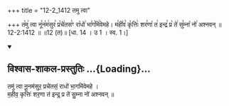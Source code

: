 +++
title = "12-2_1412 तमु त्वा"

+++
त꣡मु꣢ त्वा नू꣣न꣡म꣢सुर꣣ प्र꣡चे꣢तस꣣ꣳ रा꣡धो꣢ भा꣣ग꣡मि꣢वेमहे। म꣣ही꣢व꣣ कृ꣡त्तिः꣢ शर꣣णा꣡ त꣢ इन्द्र꣣ प्र꣡ ते꣢ सु꣣म्ना꣡ नो꣢ अश्नवन् ॥ 12-2:1412 ॥ ॥12 (त)॥ [धा. 14 । उ 1 । स्व. 1।]

<div class="js_include" newlevelforh1="2" title="विश्वास-शाकल-प्रस्तुतिः" unfilled url="/vedAH_Rk/shAkalam/saMhitA/vishvAsa-prastutiH/08/090/06_tamu_tvA.md">
<details open><summary><h2>विश्वास-शाकल-प्रस्तुतिः ...{Loading}...</h2></summary>


तमु॑ त्वा नू॒नम॑सुर॒ प्रचे॑तसं॒ राधो॑ भा॒गमि॑वेमहे ।  
म॒हीव॒ कृत्तिः॑ शर॒णा त॑ इन्द्र॒ प्र ते॑ सु॒म्ना नो॑ अश्नवन् ॥

</details>
</div>
